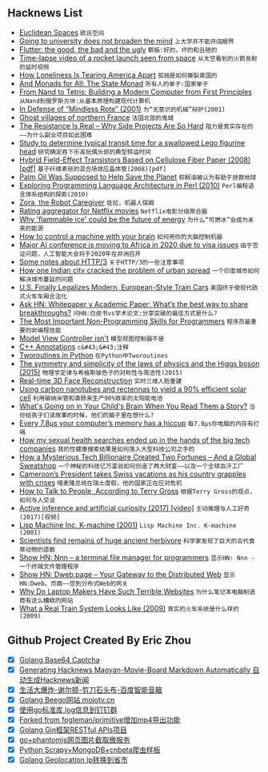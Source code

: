 ## Hacknews List


- [Euclidean Spaces](https://meurer.xyz/post/2018-11-18-euclidean-spaces/)  `欧氏空间`
- [Going to university does not broaden the mind](https://www.economist.com/science-and-technology/2018/11/24/going-to-university-does-not-broaden-the-mind)  `上大学并不能开阔眼界`
- [Flutter: the good, the bad and the ugly](https://medium.com/asos-techblog/flutter-vs-react-native-for-ios-android-app-development-c41b4e038db9)  `颤振:好的，坏的和丑陋的`
- [Time-lapse video of a rocket launch seen from space](https://www.syfy.com/syfywire/amazing-time-lapse-video-of-a-rocket-launch-seen-from-space)  `从太空看到的火箭发射的延时视频`
- [How Loneliness Is Tearing America Apart](https://www.nytimes.com/2018/11/23/opinion/loneliness-political-polarization.html)  `孤独是如何撕裂美国的`
- [And Monads for All: The State Monad](http://rcardin.github.io/design/programming/fp/monad/2018/11/22/and-monads-for-all-state-monad.html)  `所有人的单子:国家单子`
- [From Nand to Tetris: Building a Modern Computer from First Principles](https://www.nand2tetris.org/)  `从Nand到俄罗斯方块:从基本原理构建现代计算机`
- [In Defense of “Mindless Rote” (2001)](http://nychold.com/akin-rote01.html)  `为“无意识的机械”辩护(2001)`
- [Ghost villages of northern France](http://www.bbc.com/travel/story/20181122-the-nine-ghost-villages-of-northern-france)  `法国北部的鬼城`
- [The Resistance Is Real – Why Side Projects Are So Hard](http://davemart.in/resistance/)  `阻力是真实存在的——为什么副业项目如此困难`
- [Study to determine typical transit time for a swallowed Lego figurine head](https://onlinelibrary.wiley.com/doi/abs/10.1111/jpc.14309)  `研究确定吞下乐高玩偶头部的典型转运时间`
- [Hybrid Field-Effect Transistors Based on Cellulose Fiber Paper (2008) [pdf]](https://run.unl.pt/bitstream/10362/3242/1/Fortunato_2008.pdf)  `基于纤维素纸的混合场效应晶体管(2008)[pdf]`
- [Palm Oil Was Supposed to Help Save the Planet](https://www.nytimes.com/2018/11/20/magazine/palm-oil-borneo-climate-catastrophe.html)  `棕榈油被认为有助于拯救地球`
- [Exploring Programming Language Architecture in Perl (2010)](http://billhails.net/Book/front.html)  `Perl编程语言体系结构的探索(2010)`
- [Zora, the Robot Caregiver](https://www.nytimes.com/interactive/2018/11/23/technology/robot-nurse-zora.html)  `佐拉，机器人保姆`
- [Rating aggregator for Netflix movies](https://flickmetrix.com/netflix)  `Netflix电影分级聚合器`
- [Why &#39;flammable ice&#39; could be the future of energy](http://www.bbc.com/future/story/20181119-why-flammable-ice-could-be-the-future-of-energy)  `为什么“可燃冰”会成为未来的能源`
- [How to control a machine with your brain](https://www.newyorker.com/magazine/2018/11/26/how-to-control-a-machine-with-your-brain)  `如何用你的大脑控制机器`
- [Major AI conference is moving to Africa in 2020 due to visa issues](https://venturebeat.com/2018/11/19/major-ai-conference-is-moving-to-africa-in-2020-due-to-visa-issues/)  `由于签证问题，人工智能大会将于2020年在非洲召开`
- [Some notes about HTTP/3](https://blog.erratasec.com/2018/11/some-notes-about-http3.html)  `关于HTTP/3的一些注意事项`
- [How one Indian city cracked the problem of urban spread](https://www.economist.com/asia/2018/11/24/how-one-indian-city-cracked-the-problem-of-urban-spread)  `一个印度城市如何解决城市蔓延的问题`
- [U.S. Finally Legalizes Modern, European-Style Train Cars](https://usa.streetsblog.org/2018/11/23/u-s-finally-legalizes-modern-european-style-train-cars/)  `美国终于使现代欧式火车车厢合法化`
- [Ask HN: Whitepaper v Academic Paper: What’s the best way to share breakthroughs?](item?id=18520273)  `问HN:白皮书vs学术论文:分享突破的最佳方式是什么?`
- [The Most Important Non-Programming Skills for Programmers](https://dev.to/aspittel/the-most-important-non-programming-skills-for-programmers-iii)  `程序员最重要的非编程技能`
- [Model View Controller isn&#39;t](http://beza1e1.tuxen.de/model_view_controller.html)  `模型视图控制器不是`
- [C&#43;&#43; Annotations](http://www.icce.rug.nl/documents/cplusplus/)  `c&#43;&#43;注释`
- [Tworoutines in Python](http://threespeedlogic.com/python-tworoutines.html)  `在Python中Tworoutines`
- [The symmetry and simplicity of the laws of physics and the Higgs boson (2015)](https://arxiv.org/abs/1410.6753)  `物理学定律与希格斯玻色子的对称性与简洁性(2015)`
- [Real-time 3D Face Reconstruction](https://github.com/cleardusk/3DDFA)  `实时三维人脸重建`
- [Using carbon nanotubes and rectennas to yield a 90% efficient solar cell](https://pv-magazine-usa.com/2018/11/23/all-i-want-for-christmas-is-a-90-efficient-solar-panel/)  `利用碳纳米管和直肠来生产90%效率的太阳能电池`
- [What&#39;s Going on in Your Child&#39;s Brain When You Read Them a Story?](https://www.kqed.org/mindshift/51281/whats-going-on-in-your-childs-brain-when-you-read-them-a-story)  `当你给孩子们读故事的时候，他们的脑子里在想什么?`
- [Every 7.8μs your computer’s memory has a hiccup](https://blog.cloudflare.com/every-7-8us-your-computers-memory-has-a-hiccup/)  `每7.8μs你电脑的内存有打嗝`
- [How my sexual health searches ended up in the hands of the big tech companies](https://www.abc.net.au/news/2018-11-23/health-data-shared-with-tech-companies/10521456)  `我的性健康搜索结果是如何落入大型科技公司之手的`
- [How a Mysterious Tech Billionaire Created Two Fortunes – And a Global Sweatshop](https://www.forbes.com/sites/nathanvardi/2018/11/19/how-a-mysterious-tech-billionaire-created-two-fortunesand-a-global-software-sweatshop/#4e6d77766cff)  `一个神秘的科技亿万富翁如何创造了两大财富——以及一个全球血汗工厂`
- [Cameroon’s President takes Swiss vacations as his country grapples with crises](https://www.wsj.com/articles/where-does-the-lion-sleep-tonight-genevas-intercontinental-hotel-1541368940)  `喀麦隆总统在瑞士度假，他的国家正在应对危机`
- [How to Talk to People, According to Terry Gross](https://www.nytimes.com/2018/11/17/style/self-care/terry-gross-conversation-advice.html)  `根据Terry Gross的观点，如何与人交谈`
- [Active inference and artificial curiosity (2017) [video]](https://www.youtube.com/watch?v=Y1egnoCWgUg)  `主动推理与人工好奇(2017)[视频]`
- [Lisp Machine Inc. K-machine (2001)](http://fare.tunes.org/tmp/emergent/kmachine.htm)  `Lisp Machine Inc. K-machine (2001)`
- [Scientists find remains of huge ancient herbivore](https://phys.org/news/2018-11-scientists-huge-ancient-herbivore.html)  `科学家发现了巨大的古代食草动物的遗骸`
- [Show HN: Nnn – a terminal file manager for programmers](https://github.com/jarun/nnn)  `显示HN: Nnn -一个终端文件管理程序`
- [Show HN: Dweb.page – Your Gateway to the Distributed Web](https://github.com/PACTCare/Dweb.page)  `显示HN:Dweb。页面——您到分布式Web的网关`
- [Why Do Laptop Makers Have Such Terrible Websites](https://gizmodo.com/why-do-laptop-makers-have-such-terrible-websites-1830499398)  `为什么笔记本电脑制造商有这么糟糕的网站`
- [What a Real Train System Looks Like (2009)](https://newworldeconomics.com/what-a-real-train-system-looks-like/)  `真实的火车系统是什么样的(2009)`

## Github Project Created By Eric Zhou

- [x] [Golang Base64 Captcha](https://github.com/mojocn/base64Captcha)
- [x] [Generating Hacknews Maoyan-Movie-Board Markdown Automatically 自动生成Hacknews新闻](https://github.com/dejavuzhou/md-genie)
- [x] [生活大爆炸-谢尔顿-剪刀石头布-百度智能音箱](https://github.com/mojocn/dueros-bang-game)
- [x] [Golang Beego网站 mojotv.cn](https://github.com/mojocn/www.mojotv.cn)
- [x] [使用go标准库,log信息到钉钉群](https://github.com/mojocn/dooger)
- [x] [Forked from fogleman/primitive增加mp4导出功能](https://github.com/mojocn/primitive)
- [x] [Golang Gin框架RESTful APIs项目](https://github.com/JJJJJJJerk/ezier-golang-web-api-framework)
- [x] [go+phantomjs网页图片截取微服务](https://github.com/mojocn/screen_shot)
- [x] [Python Scrapy+MongoDB+cnbeta爬虫样板](https://github.com/mojocn/scrapy_mongodb_boilerplate_cnbeta)
- [x] [Golang Geolocation Ip转换到省市](https://github.com/mojocn/ip2location)